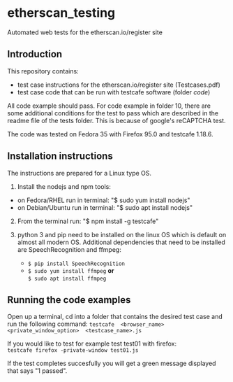 # etherscan_testing
Automated web tests for the etherscan.io/register site


Introduction
------------

This repository contains:
- test case instructions for the etherscan.io/register site (Testcases.pdf)
- test case code that can be run with testcafe software (folder *code*)

All code example should pass. For code example in folder 10, there are some
additional conditions for the test to pass which are described in the readme
file of the tests folder. This is because of google's reCAPTCHA test.

The code was tested on Fedora 35 with Firefox 95.0 and testcafe 1.18.6. 


Installation instructions
-------------------------
The instructions are prepared for a Linux type OS.

1. Install the nodejs and npm tools:
- on Fedora/RHEL run in terminal: "$ sudo yum install nodejs"
- on Debian/Ubuntu run in terminal: "$ sudo apt install nodejs"

2. From the terminal run: "$ npm install -g testcafe"

3. python 3 and pip need to be installed on the linux OS which
   is default on almost all modern OS. Additional dependencies that
   need to be installed are SpeechRecognition and ffmpeg:<br>
   - `$ pip install SpeechRecognition`<br>
   - `$ sudo yum install ffmpeg` **or** <br>
     `$ sudo apt install ffmpeg`


Running the code examples
-------------------------

Open up a terminal, cd into a folder that contains the desired test case
and run the following command: 
`testcafe  <browser_name>  <private_window_option>  <testcase_name>.js`

If you would like to test for example test test01 with firefox:<br>
`testcafe firefox -private-window test01.js`

If the test completes succesfully you will get a green message displayed that says "1 passed".
